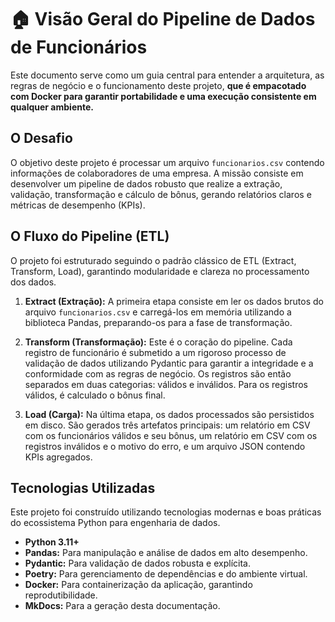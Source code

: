 # 🏠 Visão Geral do Pipeline de Dados de Funcionários

Este documento serve como um guia central para entender a arquitetura, as regras de negócio e o funcionamento deste projeto, **que é empacotado com Docker para garantir portabilidade e uma execução consistente em qualquer ambiente.**

## O Desafio

O objetivo deste projeto é processar um arquivo `funcionarios.csv` contendo informações de colaboradores de uma empresa. A missão consiste em desenvolver um pipeline de dados robusto que realize a extração, validação, transformação e cálculo de bônus, gerando relatórios claros e métricas de desempenho (KPIs).

## O Fluxo do Pipeline (ETL)

O projeto foi estruturado seguindo o padrão clássico de ETL (Extract, Transform, Load), garantindo modularidade e clareza no processamento dos dados.

1.  **Extract (Extração):** A primeira etapa consiste em ler os dados brutos do arquivo `funcionarios.csv` e carregá-los em memória utilizando a biblioteca Pandas, preparando-os para a fase de transformação.

2.  **Transform (Transformação):** Este é o coração do pipeline. Cada registro de funcionário é submetido a um rigoroso processo de validação de dados utilizando Pydantic para garantir a integridade e a conformidade com as regras de negócio. Os registros são então separados em duas categorias: válidos e inválidos. Para os registros válidos, é calculado o bônus final.

3.  **Load (Carga):** Na última etapa, os dados processados são persistidos em disco. São gerados três artefatos principais: um relatório em CSV com os funcionários válidos e seu bônus, um relatório em CSV com os registros inválidos e o motivo do erro, e um arquivo JSON contendo KPIs agregados.

## Tecnologias Utilizadas

Este projeto foi construído utilizando tecnologias modernas e boas práticas do ecossistema Python para engenharia de dados.

* **Python 3.11+**
* **Pandas:** Para manipulação e análise de dados em alto desempenho.
* **Pydantic:** Para validação de dados robusta e explícita.
* **Poetry:** Para gerenciamento de dependências e do ambiente virtual.
* **Docker:** Para containerização da aplicação, garantindo reprodutibilidade.
* **MkDocs:** Para a geração desta documentação.